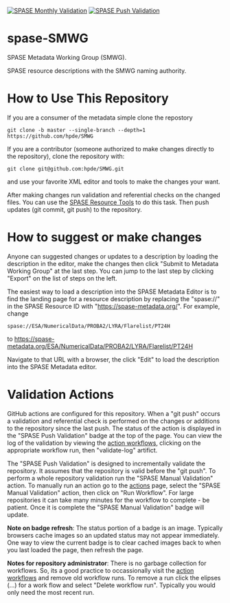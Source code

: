 [![SPASE Monthly Validation](https://github.com/hpde/SMWG/actions/workflows/validate-schedule.yml/badge.svg)](https://github.com/hpde/SMWG/actions/workflows/validate-schedule.yml)
[![SPASE Push Validation](https://github.com/hpde/SMWG/actions/workflows/validate-push.yml/badge.svg)](https://github.com/hpde/SMWG/actions/workflows/validate-push.yml)

# spase-SMWG

SPASE Metadata Working Group (SMWG).

SPASE resource descriptions with the SMWG naming authority.

# How to Use This Repository

If you are a consumer of the metadata simple clone the repostory

````
git clone -b master --single-branch --depth=1 https://github.com/hpde/SMWG
````

If you are a contributor (someone authorized to make changes directly to the repository), clone the repository with:

````
git clone git@github.com:hpde/SMWG.git
````

and use your favorite XML editor and tools to make the changes your want.

After making changes run validation and referential checks on the changed files. 
You can use the [SPASE Resource Tools](https://spase-group.org/tools/resource/) to do this task.
Then push updates (git commit, git push) to the repository.

# How to suggest or make changes

Anyone can suggested changes or updates to a description by loading the description
in the editor, make the changes then click "Submit to Metadata Working Group" at the last step.
You can jump to the last step by clicking "Export" on the list of steps on the left. 

The easiest way to load a description into the SPASE Metadata Editor is to find the 
landing page for a resource description by replacing the "spase://" in the 
SPASE Resource ID with "https://spase-metadata.org/". For example, change

    spase://ESA/NumericalData/PROBA2/LYRA/Flarelist/PT24H

to
    https://spase-metadata.org/ESA/NumericalData/PROBA2/LYRA/Flarelist/PT24H

Navigate to that URL with a browser, the click "Edit" to load the description into the SPASE Metadata editor.

# Validation Actions

GitHub actions are configured for this repository. When a "git push" occurs 
a validation and referential check is performed on the changes or additions 
to the repository since the last push. The status of the action is displayed in the
"SPASE Push Validation" badge at the top of the page. You can view the log of the
validation by viewing the [action workflows](../../actions), clicking on the appropriate workflow
run, then "validate-log" artifict.

The "SPASE Push Validation" is designed to incrementally validate the repository. It assumes
that the repository is valid before the "git push". To perform a whole repository validation
run the "SPASE Manual Validation" action.  To manually run an action go to the [actions](../../actions) page,
select the "SPASE Manual Validation" action, then click on "Run Workflow". For large repositories it 
can take many minutes for the workflow to complete - be patient. Once it is complete the "SPASE Manual Validation"
badge will update.

**Note on badge refresh**: The status portion of a badge is an image. Typically browsers cache images so an 
updated status may not appear immediately. One way to view the current badge is to clear cached images back to when you
last loaded the page, then refresh the page.

**Notes for repository administrator**: There is no garbage collection for workflows. So, its a good practice to
occassionally visit the [action workflows](../../actions) and remove old workflow runs. To remove a run click
the elipses (...) for a work flow and select "Delete workflow run". Typically you would only need the most recent run.
